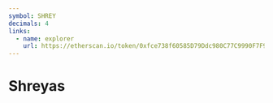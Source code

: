 ```yaml
---
symbol: SHREY
decimals: 4
links:
  - name: explorer
    url: https://etherscan.io/token/0xfce738f60585D79Ddc980C77C9990F7F9B88300e
---
```


# Shreyas
